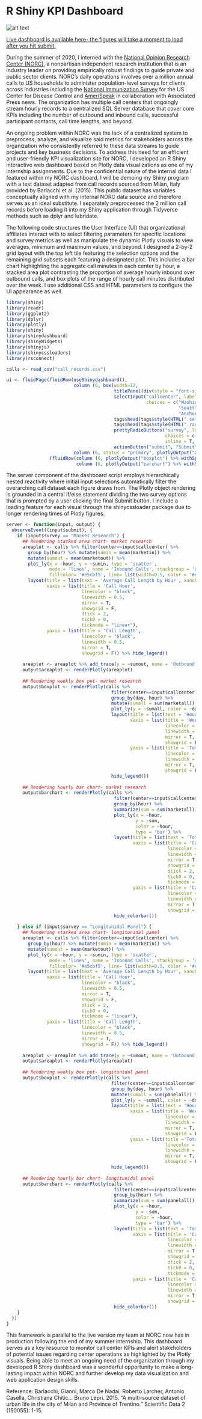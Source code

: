 # R Shiny KPI Dashboard
![alt text](https://https://github.com/remypstewart/remypstewart.github.io/blob/master/images/layout.jpg)

[Live dashboard is available here- the figures will take a moment to load after you hit submit. ](https://remypstewart.shinyapps.io/shinyapps/) 

During the summer of 2020, I interned with the [National Opinion Research Center (NORC)](https://www.norc.org/Pages/default.aspx), a nonpartisan independent research institution that is an industry leader on providing empirically robust findings to guide private and public sector clients. NORC’s daily operations involves over a million annual calls to US households to administer population-level surveys for clients across industries including the [National Immunization Survey]( https://www.norc.org/Research/Projects/Pages/national-immunization-survey.aspx) for the US Center for Disease Control and [AmeriSpeak]( https://amerispeak.norc.org/Pages/default.aspx) in collaboration with Associated Press news. The organization has multiple call centers that ongoingly stream hourly records to a centralized SQL Server database that cover core KPIs including the number of outbound and inbound calls, successful participant contacts, call time lengths, and beyond. 

An ongoing problem within NORC was the lack of a centralized system to preprocess, analyze, and visualize said metrics for stakeholders across the organization who consistently referred to these data streams to guide projects and key business decisions. To address this need for an efficient and user-friendly KPI visualization site for NORC, I developed an R Shiny interactive web dashboard based on Plotly data visualizations as one of my internship assignments. Due to the confidential nature of the internal data I featured within my NORC dashboard, I will be demoing my Shiny program with a test dataset adapted from call records sourced from Milan, Italy provided by Barlacchi et al. (2015). This public dataset has variables conceptually aligned with my internal NORC data source and therefore serves as an ideal substitute. I separately preprocessed the 2 million call records before loading it into my Shiny application through Tidyverse methods such as dplyr and lubridate. 

The following code structures the User Interface (UI) that organizational affiliates interact with to select filtering parameters for specific locations and survey metrics as well as manipulate the dynamic Plotly visuals to view averages, minimum and maximum values, and beyond. I designed a 2-by-2 grid layout with the top left tile featuring the selection options and the remaining grid subsets each featuring a designated plot. This includes a bar chart highlighting the aggregate call minutes in each center by hour, a stacked area plot contrasting the proportion of average hourly inbound over outbound calls, and box plots of the range of hourly call minutes distributed over the week. I use additional CSS and HTML parameters to configure the UI appearance as well.

```r
library(shiny)
library(readr)
library(ggplot2)
library(dplyr)
library(plotly)
library(shiny)
library(shinydashboard)
library(shinyWidgets)
library(shinyjs)
library(shinycssloaders)
library(rsconnect)

calls <- read_csv("call_records.csv")

ui <- fluidPage(fluidRow(useShinydashboard(),
                         column (6, box(width=12,
                                        titlePanel(div(style = "font-size:45px", "Call Center KPIs Dashboard")),
                                        selectInput("callcenter", label = div(style = "font-size:20px", "Choose Call Center"), 
                                                    choices = c("Washington DC", "Cleveland", 
                                                                "Seattle", "El Paso", "Miami",
                                                                "Anchorage", "Denver")),
                                        tags$head(tags$style(HTML(".selectize-input height: 40px; width: 500px; font-size: 25px;}"))),
                                        tags$head(tags$style(HTML(".radio-inline {margin-left: 20px;}"))),
                                        prettyRadioButtons("survey", label = div(style = "font-size:20px", "Choose Survey"), 
                                                           choices = c("Market Research", "Longitunidal Panel"), 
                                                           inline = T, bigger = T),
                                        actionButton("submit", "Submit", style="padding:10px; font-size:20px; display:center-align;"))),
                         column (6, status = "primary", plotlyOutput("areaplot") %>% withSpinner(type = 4, color = "#000000"))),
                (fluidRow(column (6, plotlyOutput("boxplot") %>% withSpinner(type = 4, color = "#000000")),
                          column (6, plotlyOutput("barchart") %>% withSpinner(type = 4, color = "#000000")))))

```

The server component of the dashboard script employs hierarchically nested reactivity where initial input selections automatically filter the overarching call dataset each figure draws from. The Plotly object rendering is grounded in a central if/else statement dividing the two survey options that is prompted by a user clicking the final Submit button. I include a loading feature for each visual through the shinycssloader package due to longer rendering times of Plotly figures.

```r
server <- function(input, output) {
  observeEvent((input$submit), {
    if (input$survey == "Market Research") {
      ## Rendering stacked area chart- market research  
      areaplot <- calls %>% filter(center==input$callcenter) %>%
        group_by(hour) %>% mutate(sumin = mean(marketin)) %>% 
        mutate(sumout = mean(marketout)) %>% 
        plot_ly(x = ~hour, y = ~sumin, type = 'scatter', 
                mode = 'lines', name = 'Inbound Calls', stackgroup = 'one',
                fillcolor= '#e5cbf5', line= list(width=0.5, color = '#e5cbf5')) %>%
        layout(title = list(text = 'Average Call Length by Hour', xanchor = "right"),
               xaxis = list(title = 'Call Hour',
                            linecolor = "black",
                            linewidth = 0.5,
                            mirror = T,
                            showgrid = F,
                            dtick = 2, 
                            tick0 = 0, 
                            tickmode = "linear"),
               yaxis = list(title = 'Call Length',
                            linecolor = "black",
                            linewidth = 0.5,
                            mirror = T,
                            showgrid = F)) %>% hide_legend()
      
      areaplot <- areaplot %>% add_trace(y = ~sumout, name = 'Outbound Calls', stackgroup = 'one', fillcolor= '#cbe3f5', line= list(color = '#cbe3f5'))
      output$areaplot <- renderPlotly(areaplot)
      
      ## Rendering weekly box pot- market research
      output$boxplot <- renderPlotly(calls %>% 
                                       filter(center==input$callcenter) %>%
                                       group_by(day, hour) %>% 
                                       mutate(sumall = sum(marketall)) %>%
                                       plot_ly(y = ~sumall, color = ~day, type = "box") %>%
                                       layout(title = list(text = 'Hourly Call Time by Day', xanchor = "right"), 
                                              xaxis = list(title = 'Week Day',
                                                           linecolor = "black",
                                                           linewidth = 0.5,
                                                           mirror = T,
                                                           showgrid = F),
                                              yaxis = list(title = 'Total Call Time',
                                                           linecolor = "black",
                                                           linewidth = 0.5,
                                                           mirror = T,
                                                           showgrid = F)) %>%
                                       hide_legend())
      
      ## Rendering hourly bar chart- market research
      output$barchart <- renderPlotly(calls %>% 
                                        filter(center==input$callcenter) %>%
                                        group_by(hour) %>%  
                                        summarize(sum = sum(marketall)) %>%
                                        plot_ly(x = ~hour, 
                                                y = ~sum, 
                                                color = ~hour,
                                                type = 'bar') %>%
                                        layout(title = list(text = 'Total Call Minutes By Hour',  xanchor = "right"), 
                                               xaxis = list(title = 'Call Hour', 
                                                            linecolor = "black",
                                                            linewidth = 0.5,
                                                            mirror = T,
                                                            showgrid = F,
                                                            dtick = 2, 
                                                            tick0 = 0, 
                                                            tickmode = "linear"),
                                               yaxis = list(title = 'Call Minutes',
                                                            linecolor = "black",
                                                            linewidth = 0.5,
                                                            mirror = T,
                                                            showgrid = F)) %>%
                                        hide_colorbar())
      
    } else if (input$survey == "Longitunidal Panel") {
      ## Rendering stacked area chart- longitunidal panel
      areaplot <- calls %>% filter(center==input$callcenter) %>%
        group_by(hour) %>% mutate(sumin = mean(marketin)) %>% 
        mutate(sumout = mean(marketout)) %>% 
        plot_ly(x = ~hour, y = ~sumin, type = 'scatter', 
                mode = 'lines', name = 'Inbound Calls', stackgroup = 'one',
                fillcolor= '#e5cbf5', line= list(width=0.5, color = '#e5cbf5')) %>%
        layout(title = list(text = 'Average Call Length by Hour', xanchor = "right"),
               xaxis = list(title = 'Call Hour',
                            linecolor = "black",
                            linewidth = 0.5,
                            mirror = T,
                            showgrid = F,
                            dtick = 2, 
                            tick0 = 0, 
                            tickmode = "linear"),
               yaxis = list(title = 'Call Length',
                            linecolor = "black",
                            linewidth = 0.5,
                            mirror = T,
                            showgrid = F)) %>% hide_legend()
      
      areaplot <- areaplot %>% add_trace(y = ~sumout, name = 'Outbound Calls', stackgroup = 'one', fillcolor= '#cbe3f5', line= list(color = '#cbe3f5'))
      output$areaplot <- renderPlotly(areaplot)
      
      ## Rendering weekly box pot- longitunidal panel
      output$boxplot <- renderPlotly(calls %>% 
                                       filter(center==input$callcenter) %>%
                                       group_by(day, hour) %>% 
                                       mutate(sumall = sum(panelall)) %>%
                                       plot_ly(y = ~sumall, color = ~day, type = "box") %>%
                                       layout(title = list(text = 'Hourly Call Time by Day', xanchor = "right"), 
                                              xaxis = list(title = 'Week Day',
                                                           linecolor = "black",
                                                           linewidth = 0.5,
                                                           mirror = T,
                                                           showgrid = F),
                                              yaxis = list(title ='Total Call Time',
                                                           linecolor = "black",
                                                           linewidth = 0.5,
                                                           mirror = T,
                                                           showgrid = F)) %>%
                                       hide_legend())
      
      ## Rendering hourly bar chart- longitunidal panel
      output$barchart <- renderPlotly(calls %>% 
                                        filter(center==input$callcenter) %>%
                                        group_by(hour) %>%  
                                        summarize(sum = sum(panelall)) %>%
                                        plot_ly(x = ~hour, 
                                                y = ~sum, 
                                                color = ~hour,
                                                type = 'bar') %>%
                                        layout(title = list(text = 'Total Call Minutes By Hour',  xanchor = "right"),
                                               xaxis = list(title = 'Call Hour',
                                                            linecolor = "black",
                                                            linewidth = 0.5,
                                                            mirror = T,
                                                            showgrid = "false",
                                                            dtick = 2, 
                                                            tick0 = 0, 
                                                            tickmode = "linear"),
                                               yaxis = list(title = 'Call Minutes',
                                                            linecolor = "black",
                                                            linewidth = 0.5,
                                                            mirror = T,
                                                            showgrid = F)) %>%
                                        hide_colorbar()) 
    }
  })
}
```

This framework is parallel to the live version my team at NORC now has in production following the end of my summer internship. This dashboard serves as a key resource to monitor call center KPIs and alert stakeholders of potential issues regarding center operations as highlighted by the Plotly visuals. Being able to meet an ongoing need of the organization through my developed R Shiny dashboard was a wonderful opportunity to make a long-lasting impact within NORC and further develop my data visualization and web application design skills. 

Reference: 
Barlacchi, Gianni, Marco De Nadai, Roberto Larcher, Antonio Casella, Christiana Chitic… Bruno Lepri. 2015. “A multi-source dataset of urban life in the city of Milan and Province of Trentino.” Scientific Data 2 (150055): 1-15. 
